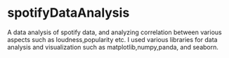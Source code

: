 # spotifyDataAnalysis
A data analysis of spotify data, and analyzing correlation between various aspects such as loudness,popularity etc. I used various libraries for data analysis and visualization such as matplotlib,numpy,panda, and seaborn.
